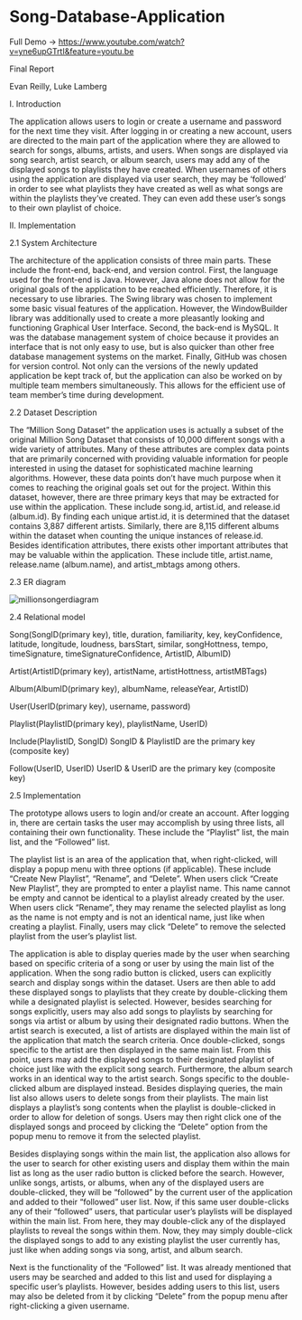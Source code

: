 # Song-Database-Application

Full Demo -> https://www.youtube.com/watch?v=yne6upGTrtI&feature=youtu.be

Final Report

Evan Reilly, Luke Lamberg


I.	Introduction

The application allows users to login or create a username and password for the next time they visit. After logging in or creating a new account, users are directed to the main part of the application where they are allowed to search for songs, albums, artists, and users.  When songs are displayed via song search, artist search, or album search, users may add any of the displayed songs to playlists they have created.  When usernames of others using the application are displayed via user search, they may be ‘followed’ in order to see what playlists they have created as well as what songs are within the playlists they’ve created.  They can even add these user’s songs to their own playlist of choice.

II.	 Implementation
 
  2.1	System Architecture

The architecture of the application consists of three main parts.  These include the front-end, back-end, and version control.  First, the language used for the front-end is Java.  However, Java alone does not allow for the original goals of the application to be reached efficiently.  Therefore, it is necessary to use libraries.  The Swing library was chosen to implement some basic visual features of the application.  However, the WindowBuilder library was additionally used to create a more pleasantly looking and functioning Graphical User Interface.  Second, the back-end is MySQL.  It was the database management system of choice because it provides an interface that is not only easy to use, but is also quicker than other free database management systems on the market.  Finally, GitHub was chosen for version control.  Not only can the versions of the newly updated application be kept track of, but the application can also be worked on by multiple team members simultaneously.  This allows for the efficient use of team member’s time during development.

2.2   Dataset Description

The “Million Song Dataset” the application uses is actually a subset of the original Million Song Dataset that consists of 10,000 different songs with a wide variety of attributes.  Many of these attributes are complex data points that are primarily concerned with providing valuable information for people interested in using the dataset for sophisticated machine learning algorithms.  However, these data points don’t have much purpose when it comes to reaching the original goals set out for the project. Within this dataset, however, there are three primary keys that may be extracted for use within the application.  These include song.id, artist.id, and release.id (album.id).  By finding each unique artist.id, it is determined that the dataset contains 3,887 different artists.  Similarly, there are 8,115 different albums within the dataset when counting the unique instances of release.id.  Besides identification attributes, there exists other important attributes that may be valuable within the application.  These include title, artist.name, release.name (album.name), and artist_mbtags among others.  

2.3   ER diagram

![millionsongerdiagram](https://user-images.githubusercontent.com/39227780/63539016-b92c9000-c4de-11e9-9181-b4da76b69fa7.png)

2.4   Relational model 

Song(SongID(primary key), title, duration, familiarity, key, keyConfidence, latitude, longitude, loudness, barsStart, similar, songHottness, tempo, timeSignature, timeSignatureConfidence, ArtistID, AlbumID)
	
Artist(ArtistID(primary key), artistName, artistHottness, artistMBTags)

Album(AlbumID(primary key), albumName, releaseYear, ArtistID)

User(UserID(primary key), username, password)
	
Playlist(PlaylistID(primary key), playlistName, UserID)
	
Include(PlaylistID, SongID)
SongID & PlaylistID are the primary key (composite key)

Follow(UserID, UserID)
UserID & UserID are the primary key (composite key)


2.5   Implementation

The prototype allows users to login and/or create an account.  After logging in, there are certain tasks the user may accomplish by using three lists, all containing their own functionality.  These include the “Playlist” list, the main list, and the “Followed” list. 

 The playlist list is an area of the application that, when right-clicked, will display a popup menu with three options (if applicable).  These include “Create New Playlist”, “Rename”, and “Delete”.  When users click “Create New Playlist”, they are prompted to enter a playlist name.  This name cannot be empty and cannot be identical to a playlist already created by the user.  When users click “Rename”, they may rename the selected playlist as long as the name is not empty and is not an identical name, just like when creating a playlist.  Finally, users may click “Delete” to remove the selected playlist from the user’s playlist list. 

The application is able to display queries made by the user when searching based on specific criteria of a song or user by using the main list of the application.  When the song radio button is clicked, users can explicitly search and display songs within the dataset.  Users are then able to add these displayed songs to playlists that they create by double-clicking them while a designated playlist is selected.  However, besides searching for songs explicitly, users may also add songs to playlists by searching for songs via artist or album by using their designated radio buttons.  When the artist search is executed, a list of artists are displayed within the main list of the application that match the search criteria.  Once double-clicked, songs specific to the artist are then displayed in the same main list.  From this point, users may add the displayed songs to their designated playlist of choice just like with the explicit song search.  Furthermore, the album search works in an identical way to the artist search.  Songs specific to the double-clicked album are displayed instead.  Besides displaying queries, the main list also allows users to delete songs from their playlists.  The main list displays a playlist’s song contents when the playlist is double-clicked in order to allow for deletion of songs.  Users may then right click one of the displayed songs and proceed by clicking the “Delete” option from the popup menu to remove it from the selected playlist.

Besides displaying songs within the main list, the application also allows for the user to search for other existing users and display them within the main list as long as the user radio button is clicked before the search.  However, unlike songs, artists, or albums, when any of the displayed users are double-clicked, they will be “followed” by the current user of the application and added to their “followed” user list.  Now, if this same user double-clicks any of their “followed” users, that particular user’s playlists will be displayed within the main list.  From here, they may double-click any of the displayed playlists to reveal the songs within them.  Now, they may simply double-click the displayed songs to add to any existing playlist the user currently has, just like when adding songs via song, artist, and album search.

Next is the functionality of the “Followed” list.  It was already mentioned that users may be searched and added to this list and used for displaying a specific user’s playlists.  However, besides adding users to this list, users may also be deleted from it by clicking “Delete” from the popup menu after right-clicking a given username.
